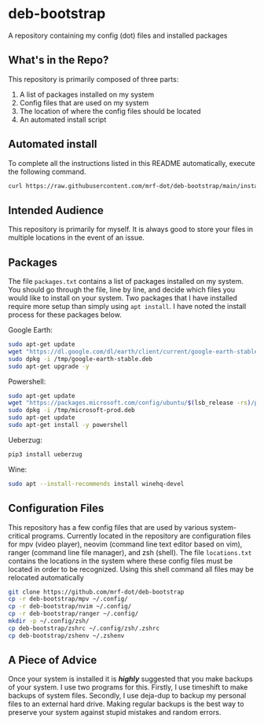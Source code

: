 # deb-bootstrap

A repository containing my config (dot) files and installed packages

## What's in the Repo?

This repository is primarily composed of three parts:

1. A list of packages installed on my system
2. Config files that are used on my system
3. The location of where the config files should be located
4. An automated install script

## Automated install

To complete all the instructions listed in this README automatically, execute
the following command.

```sh
curl https://raw.githubusercontent.com/mrf-dot/deb-bootstrap/main/install.sh | sh
```

## Intended Audience

This repository is primarily for myself. It is always good to store your files
in multiple locations in the event of an issue.

## Packages

The file `packages.txt` contains a list of packages installed on my system. You
should go through the file, line by line, and decide which files you would like
to install on your system. Two packages that I have installed require more
setup than simply using `apt install`. I have noted the install process for
these packages below.

Google Earth:

```sh
sudo apt-get update
wget "https://dl.google.com/dl/earth/client/current/google-earth-stable_current_amd64.deb" -O /tmp/google-earth-stable.deb
sudo dpkg -i /tmp/google-earth-stable.deb
sudo apt-get upgrade -y
```

Powershell:

```sh
sudo apt-get update
wget "https://packages.microsoft.com/config/ubuntu/$(lsb_release -rs)/packages-microsoft-prod.deb" -O /tmp/microsoft-prod.deb
sudo dpkg -i /tmp/microsoft-prod.deb
sudo apt-get update
sudo apt-get install -y powershell
```

Ueberzug:

```sh
pip3 install ueberzug
```

Wine:

```sh
sudo apt --install-recommends install winehq-devel
```

## Configuration Files

This repository has a few config files that are used by various system-critical
programs. Currently located in the repository are configuration files for mpv
(video player), neovim (command line text editor based on vim), ranger (command
line file manager), and zsh (shell). The file `locations.txt` contains the
locations in the system where these config files must be located in order to be
recognized. Using this shell command all files may be relocated automatically

```sh
git clone https://github.com/mrf-dot/deb-bootstrap
cp -r deb-bootstrap/mpv ~/.config/
cp -r deb-bootstrap/nvim ~/.config/
cp -r deb-bootstrap/ranger ~/.config/
mkdir -p ~/.config/zsh/
cp deb-bootstrap/zshrc ~/.config/zsh/.zshrc
cp deb-bootstrap/zshenv ~/.zshenv
```

## A Piece of Advice

Once your system is installed it is ***highly*** suggested that you make
backups of your system. I use two programs for this. Firstly, I use timeshift
to make backups of system files. Secondly, I use deja-dup to backup my personal
files to an external hard drive. Making regular backups is the best way to
preserve your system against stupid mistakes and random errors.
